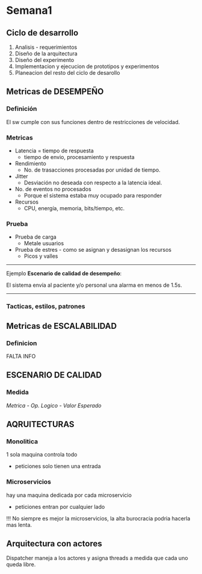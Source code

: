# Semana1
## Ciclo de desarrollo

1. Analisis - requerimientos
2. Diseño de la arquitectura
3. Diseño del experimento
4. Implementacion y ejecucion de prototipos y experimentos
5. Planeacion del resto del ciclo de desarollo

## Metricas de DESEMPEÑO
### Definición
El sw cumple con sus funciones dentro de restricciones de velocidad.
### Metricas
- Latencia = tiempo de respuesta
  - tiempo de envio, procesamiento y respuesta
- Rendimiento
  - No. de trasacciones procesadas por unidad de tiempo.
- Jitter  
  - Desviación no deseada con respecto a la latencia ideal.
- No. de eventos no procesados
  - Porque el sistema estaba muy ocupado para responder
- Recursos
  - CPU, energía, memoria, bits/tiempo, etc.

### Prueba
- Prueba de carga
    - Metale usuarios
- Prueba de estres - como se asignan y desasignan los recursos
  - Picos y valles
----
Ejemplo **Escenario de calidad de desempeño**:

El sistema envía al paciente y/o personal una alarma en menos de 1.5s.

----
### Tacticas, estilos, patrones

## Metricas de **ESCALABILIDAD**
### Definicion
FALTA INFO

## ESCENARIO DE CALIDAD
### Medida
*Metrica - Op. Logico - Valor Esperado*

## AQRUITECTURAS
### Monolitica
1 sola maquina controla todo
- peticiones solo tienen una entrada

### Microservicios
hay una maquina dedicada por cada microservicio
- peticiones entran por cualquier lado

!!! No siempre es mejor la microservicios, la alta burocracia podria hacerla mas lenta.  

## Arquitectura con actores
Dispatcher maneja a los actores y asigna threads a medida que cada uno queda libre. 
